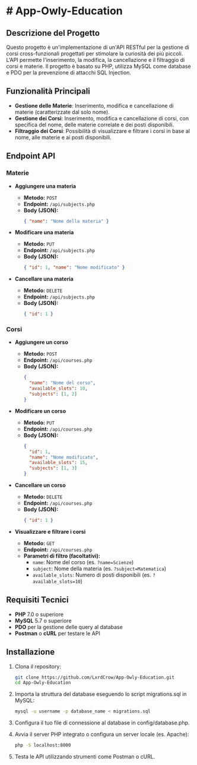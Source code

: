 # # App-Owly-Education

## Descrizione del Progetto

Questo progetto è un'implementazione di un'API RESTful per la gestione di corsi cross-funzionali progettati per stimolare la curiosità dei più piccoli. L'API permette l'inserimento, la modifica, la cancellazione e il filtraggio di corsi e materie. Il progetto è basato su PHP, utilizza MySQL come database e PDO per la prevenzione di attacchi SQL Injection.



## Funzionalità Principali

- **Gestione delle Materie**: Inserimento, modifica e cancellazione di materie (caratterizzate dal solo nome).
- **Gestione dei Corsi**: Inserimento, modifica e cancellazione di corsi, con specifica del nome, delle materie correlate e dei posti disponibili.
- **Filtraggio dei Corsi**: Possibilità di visualizzare e filtrare i corsi in base al nome, alle materie e ai posti disponibili.

## Endpoint API

### Materie

- **Aggiungere una materia**  
  - **Metodo:** `POST`
  - **Endpoint:** `/api/subjects.php`
  - **Body (JSON):**  
    ```json
    { "name": "Nome della materia" }
    ```

- **Modificare una materia**  
  - **Metodo:** `PUT`
  - **Endpoint:** `/api/subjects.php`
  - **Body (JSON):**  
    ```json
    { "id": 1, "name": "Nome modificato" }
    ```

- **Cancellare una materia**  
  - **Metodo:** `DELETE`
  - **Endpoint:** `/api/subjects.php`
  - **Body (JSON):**  
    ```json
    { "id": 1 }
    ```

### Corsi

- **Aggiungere un corso**  
  - **Metodo:** `POST`
  - **Endpoint:** `/api/courses.php`
  - **Body (JSON):**  
    ```json
    { 
      "name": "Nome del corso", 
      "available_slots": 10, 
      "subjects": [1, 2] 
    }
    ```

- **Modificare un corso**  
  - **Metodo:** `PUT`
  - **Endpoint:** `/api/courses.php`
  - **Body (JSON):**  
    ```json
    { 
      "id": 1,
      "name": "Nome modificato", 
      "available_slots": 15, 
      "subjects": [1, 3] 
    }
    ```

- **Cancellare un corso**  
  - **Metodo:** `DELETE`
  - **Endpoint:** `/api/courses.php`
  - **Body (JSON):**  
    ```json
    { "id": 1 }
    ```

- **Visualizzare e filtrare i corsi**  
  - **Metodo:** `GET`
  - **Endpoint:** `/api/courses.php`
  - **Parametri di filtro (facoltativi):**  
    - `name`: Nome del corso (es. `?name=Scienze`)
    - `subject`: Nome della materia (es. `?subject=Matematica`)
    - `available_slots`: Numero di posti disponibili (es. `?available_slots=10`)

## Requisiti Tecnici

- **PHP** 7.0 o superiore
- **MySQL** 5.7 o superiore
- **PDO** per la gestione delle query al database
- **Postman** o **cURL** per testare le API

## Installazione

1. Clona il repository:

   ```bash
   git clone https://github.com/LxrdCrow/App-Owly-Education.git
   cd App-Owly-Education
   ```

2. Importa la struttura del database eseguendo lo script migrations.sql in MySQL:
   
   ```bash
   mysql -u username -p database_name < migrations.sql
   ```

3. Configura il tuo file di connessione al database in config/database.php.
   
4. Avvia il server PHP integrato o configura un server locale (es. Apache):

   ```bash
   php -S localhost:8000
   ```

5. Testa le API utilizzando strumenti come Postman o cURL.
   
